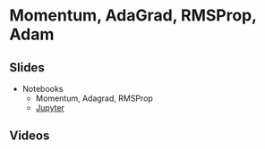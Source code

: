 # Momentum, AdaGrad, RMSProp, Adam

## Slides

- Notebooks
  - Momentum, Adagrad, RMSProp
  - [Jupyter](../../slides/5_2/momentum.ipynb)

## Videos
